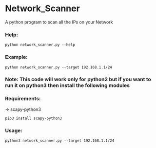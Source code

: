 # Network_Scanner
A python program to scan all the IPs on your Network
### Help:
```
python network_scanner.py --help
```
### Example:
```
python network_scanner.py --target 192.168.1.1/24
```
### Note: This code will work only for python2 but if you want to run it on python3 then install the following modules
### Requirements:
-> scapy-python3
```
pip3 install scapy-python3
```
### Usage:
```
python3 network_scanner.py --target 192.168.1.1/24
```
